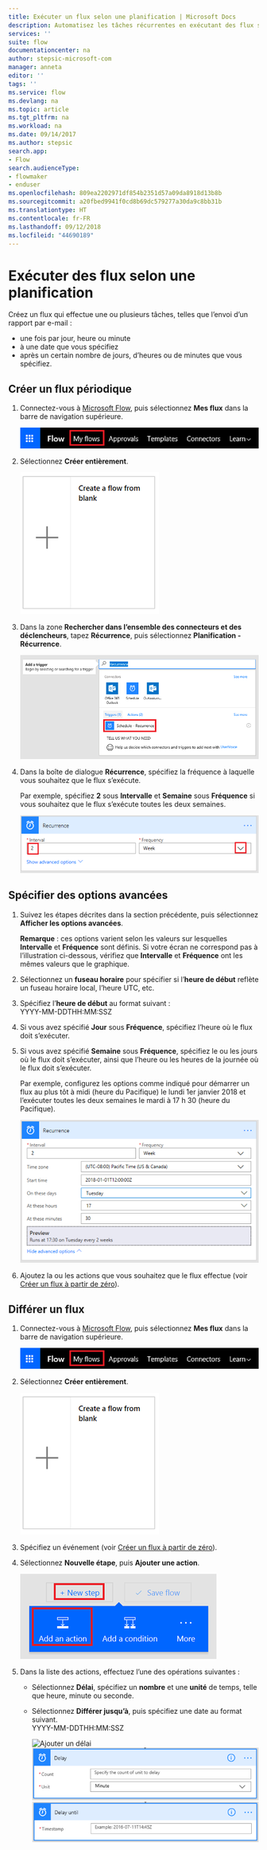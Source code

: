```yaml
---
title: Exécuter un flux selon une planification | Microsoft Docs
description: Automatisez les tâches récurrentes en exécutant des flux selon une planification, par exemple tous les jours ou toutes les heures.
services: ''
suite: flow
documentationcenter: na
author: stepsic-microsoft-com
manager: anneta
editor: ''
tags: ''
ms.service: flow
ms.devlang: na
ms.topic: article
ms.tgt_pltfrm: na
ms.workload: na
ms.date: 09/14/2017
ms.author: stepsic
search.app:
- Flow
search.audienceType:
- flowmaker
- enduser
ms.openlocfilehash: 809ea2202971df854b2351d57a09da8918d13b8b
ms.sourcegitcommit: a20fbed9941f0cd8b69dc579277a30da9c8bb31b
ms.translationtype: HT
ms.contentlocale: fr-FR
ms.lasthandoff: 09/12/2018
ms.locfileid: "44690189"
---
```

# <a name="run-flows-on-a-schedule"></a>Exécuter des flux selon une planification
Créez un flux qui effectue une ou plusieurs tâches, telles que l’envoi d’un rapport par e-mail :

* une fois par jour, heure ou minute
* à une date que vous spécifiez
* après un certain nombre de jours, d’heures ou de minutes que vous spécifiez.

## <a name="create-a-recurring-flow"></a>Créer un flux périodique
1. Connectez-vous à [Microsoft Flow](https://flow.microsoft.com), puis sélectionnez **Mes flux** dans la barre de navigation supérieure.
   
    ![Option Mes flux](./media/run-scheduled-tasks/create-flow.png)
2. Sélectionnez **Créer entièrement**.
   
    ![Créer entièrement un flux](./media/run-scheduled-tasks/create-from-blank.png)
3. Dans la zone **Rechercher dans l’ensemble des connecteurs et des déclencheurs**, tapez **Récurrence**, puis sélectionnez **Planification - Récurrence**.
   
    ![Trouver le déclencheur de récurrence](./media/run-scheduled-tasks/select-recurrence.png)
4. Dans la boîte de dialogue **Récurrence**, spécifiez la fréquence à laquelle vous souhaitez que le flux s’exécute.
   
    Par exemple, spécifiez **2** sous **Intervalle** et **Semaine** sous **Fréquence** si vous souhaitez que le flux s’exécute toutes les deux semaines.
   
    ![Spécifier la récurrence](./media/run-scheduled-tasks/specify-recurrence.png)

## <a name="specify-advanced-options"></a>Spécifier des options avancées
1. Suivez les étapes décrites dans la section précédente, puis sélectionnez **Afficher les options avancées**.
   
    **Remarque** : ces options varient selon les valeurs sur lesquelles **Intervalle** et **Fréquence** sont définis. Si votre écran ne correspond pas à l’illustration ci-dessous, vérifiez que **Intervalle** et **Fréquence** ont les mêmes valeurs que le graphique.
2. Sélectionnez un **fuseau horaire** pour spécifier si l’**heure de début** reflète un fuseau horaire local, l’heure UTC, etc.
3. Spécifiez l’**heure de début** au format suivant :
   <br>YYYY-MM-DDTHH:MM:SSZ
4. Si vous avez spécifié **Jour** sous **Fréquence**, spécifiez l’heure où le flux doit s’exécuter.
5. Si vous avez spécifié **Semaine** sous **Fréquence**, spécifiez le ou les jours où le flux doit s’exécuter, ainsi que l’heure ou les heures de la journée où le flux doit s’exécuter.
   
    Par exemple, configurez les options comme indiqué pour démarrer un flux au plus tôt à midi (heure du Pacifique) le lundi 1er janvier 2018 et l’exécuter toutes les deux semaines le mardi à 17 h 30 (heure du Pacifique).
   
    ![Spécifier des options avancées](./media/run-scheduled-tasks/advanced-options.png)
6. Ajoutez la ou les actions que vous souhaitez que le flux effectue (voir [Créer un flux à partir de zéro](get-started-logic-flow.md)).

## <a name="delay-a-flow"></a>Différer un flux
1. Connectez-vous à [Microsoft Flow](https://flow.microsoft.com), puis sélectionnez **Mes flux** dans la barre de navigation supérieure.
   
    ![Créer entièrement un flux](./media/run-scheduled-tasks/create-flow.png)
2. Sélectionnez **Créer entièrement**.
   
    ![Créer entièrement un flux](./media/run-scheduled-tasks/create-from-blank.png)
3. Spécifiez un événement (voir [Créer un flux à partir de zéro](get-started-logic-flow.md)).
4. Sélectionnez **Nouvelle étape**, puis **Ajouter une action**.
   
    ![Possibilité d’ajouter une action à un flux](./media/run-scheduled-tasks/add-action.png)
5. Dans la liste des actions, effectuez l’une des opérations suivantes :
   
   * Sélectionnez **Délai**, spécifiez un **nombre** et une **unité** de temps, telle que heure, minute ou seconde.
   * Sélectionnez **Différer jusqu’à**, puis spécifiez une date au format suivant.<br>YYYY-MM-DDTHH:MM:SSZ
     
     ![Ajouter un délai](./media/run-scheduled-tasks/add-delay.png)
     ![Spécifier un délai en unités de temps](./media/run-scheduled-tasks/delay.png)
     ![Spécifier le report jusqu’au](./media/run-scheduled-tasks/delay-until.png)

